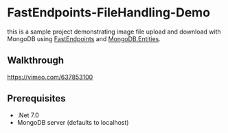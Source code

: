 # FastEndpoints-FileHandling-Demo
this is a sample project demonstrating image file upload and download with MongoDB using [FastEndpoints](https://fast-endpoints.com/) and [MongoDB.Entities](https://mongodb-entities.com/).

## Walkthrough
https://vimeo.com/637853100

## Prerequisites
- .Net 7.0
- MongoDB server (defaults to localhost)
